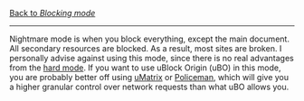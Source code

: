 [Back to _Blocking mode_](./Blocking-mode)

***

Nightmare mode is when you block everything, except the main document. All secondary resources are blocked. As a result, most sites are broken. I personally advise against using this mode, since there is no real advantages from the [hard mode](./Blocking-mode:-hard-mode). If you want to use uBlock Origin (uBO) in this mode, you are probably better off using [uMatrix](https://github.com/gorhill/uMatrix) or [Policeman](https://github.com/futpib/policeman), which will give you a higher granular control over network requests than what uBO allows you.
